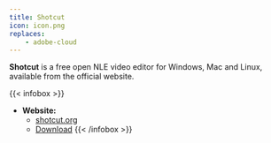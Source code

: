 ```yaml
---
title: Shotcut
icon: icon.png
replaces: 
    - adobe-cloud
---
```


**Shotcut** is a free open NLE video editor for Windows, Mac and Linux, available from the official website.

{{< infobox >}}
- **Website:**
    - [shotcut.org](https://www.shotcut.org/)
    - [Download](https://www.shotcut.org/download/)
{{< /infobox >}}
